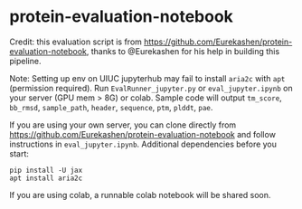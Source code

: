 # protein-evaluation-notebook

Credit: this evaluation script is from https://github.com/Eurekashen/protein-evaluation-notebook, thanks to @Eurekashen for his help in building this pipeline.

Note: Setting up env on UIUC jupyterhub may fail to install ``aria2c`` with ``apt`` (permission required). Run ``EvalRunner_jupyter.py`` or ``eval_jupyter.ipynb`` on your server (GPU mem > 8G) or colab. Sample code will output ``tm_score``, ``bb_rmsd``, ``sample_path``, ``header``, ``sequence``, ``ptm``, ``plddt``, ``pae``.

If you are using your own server, you can clone directly from https://github.com/Eurekashen/protein-evaluation-notebook and follow instructions in ``eval_jupyter.ipynb``. Additional dependencies before you start:

```
pip install -U jax
apt install aria2c
```

If you are using colab, a runnable colab notebook will be shared soon.
